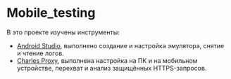# Mobile_testing

В это проекте изучены инструменты: 
- [Android Studio](https://github.com/pbioneer/Mobile_testing/blob/main/Mobile_testing/Android_Studio.md), выполнено создание и настройка эмулятора, снятие и чтение логов.
- [Charles Proxy](https://github.com/pbioneer/Mobile_testing/blob/main/Mobile_testing/Charles_Proxy.md), выполнена настройка на ПК и на мобильном устройстве, перехват и анализ защищённых HTTPS-запросов.
